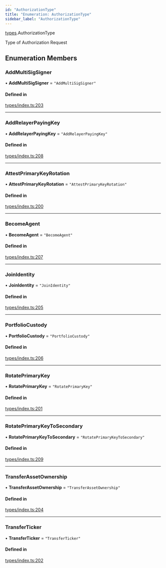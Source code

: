 ```yaml
---
id: "AuthorizationType"
title: "Enumeration: AuthorizationType"
sidebar_label: "AuthorizationType"
---
```


[types](../../../modules/Types/Types.md).AuthorizationType

Type of Authorization Request

## Enumeration Members

### AddMultiSigSigner

• **AddMultiSigSigner** = ``"AddMultiSigSigner"``

#### Defined in

[types/index.ts:203](https://github.com/PolymeshAssociation/polymesh-sdk/blob/968f8d70c/src/types/index.ts#L203)

___

### AddRelayerPayingKey

• **AddRelayerPayingKey** = ``"AddRelayerPayingKey"``

#### Defined in

[types/index.ts:208](https://github.com/PolymeshAssociation/polymesh-sdk/blob/968f8d70c/src/types/index.ts#L208)

___

### AttestPrimaryKeyRotation

• **AttestPrimaryKeyRotation** = ``"AttestPrimaryKeyRotation"``

#### Defined in

[types/index.ts:200](https://github.com/PolymeshAssociation/polymesh-sdk/blob/968f8d70c/src/types/index.ts#L200)

___

### BecomeAgent

• **BecomeAgent** = ``"BecomeAgent"``

#### Defined in

[types/index.ts:207](https://github.com/PolymeshAssociation/polymesh-sdk/blob/968f8d70c/src/types/index.ts#L207)

___

### JoinIdentity

• **JoinIdentity** = ``"JoinIdentity"``

#### Defined in

[types/index.ts:205](https://github.com/PolymeshAssociation/polymesh-sdk/blob/968f8d70c/src/types/index.ts#L205)

___

### PortfolioCustody

• **PortfolioCustody** = ``"PortfolioCustody"``

#### Defined in

[types/index.ts:206](https://github.com/PolymeshAssociation/polymesh-sdk/blob/968f8d70c/src/types/index.ts#L206)

___

### RotatePrimaryKey

• **RotatePrimaryKey** = ``"RotatePrimaryKey"``

#### Defined in

[types/index.ts:201](https://github.com/PolymeshAssociation/polymesh-sdk/blob/968f8d70c/src/types/index.ts#L201)

___

### RotatePrimaryKeyToSecondary

• **RotatePrimaryKeyToSecondary** = ``"RotatePrimaryKeyToSecondary"``

#### Defined in

[types/index.ts:209](https://github.com/PolymeshAssociation/polymesh-sdk/blob/968f8d70c/src/types/index.ts#L209)

___

### TransferAssetOwnership

• **TransferAssetOwnership** = ``"TransferAssetOwnership"``

#### Defined in

[types/index.ts:204](https://github.com/PolymeshAssociation/polymesh-sdk/blob/968f8d70c/src/types/index.ts#L204)

___

### TransferTicker

• **TransferTicker** = ``"TransferTicker"``

#### Defined in

[types/index.ts:202](https://github.com/PolymeshAssociation/polymesh-sdk/blob/968f8d70c/src/types/index.ts#L202)
